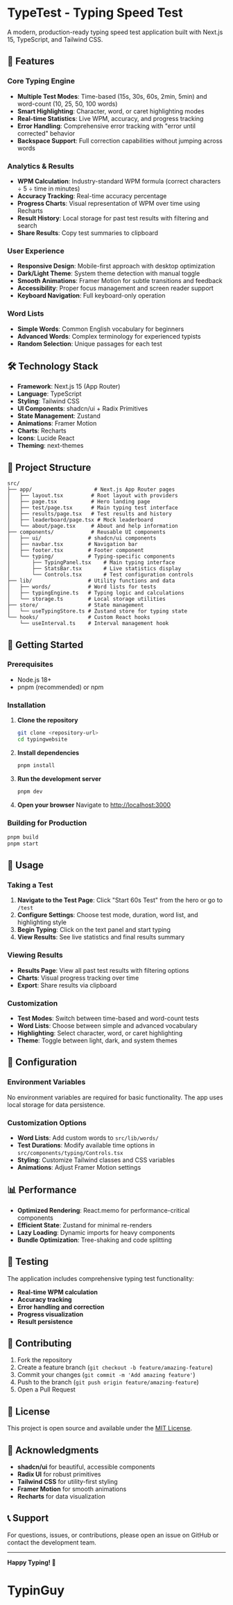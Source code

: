 # TypeTest - Typing Speed Test

A modern, production-ready typing speed test application built with Next.js 15, TypeScript, and Tailwind CSS.

## 🚀 Features

### Core Typing Engine
- **Multiple Test Modes**: Time-based (15s, 30s, 60s, 2min, 5min) and word-count (10, 25, 50, 100 words)
- **Smart Highlighting**: Character, word, or caret highlighting modes
- **Real-time Statistics**: Live WPM, accuracy, and progress tracking
- **Error Handling**: Comprehensive error tracking with "error until corrected" behavior
- **Backspace Support**: Full correction capabilities without jumping across words

### Analytics & Results
- **WPM Calculation**: Industry-standard WPM formula (correct characters ÷ 5 ÷ time in minutes)
- **Accuracy Tracking**: Real-time accuracy percentage
- **Progress Charts**: Visual representation of WPM over time using Recharts
- **Result History**: Local storage for past test results with filtering and search
- **Share Results**: Copy test summaries to clipboard

### User Experience
- **Responsive Design**: Mobile-first approach with desktop optimization
- **Dark/Light Theme**: System theme detection with manual toggle
- **Smooth Animations**: Framer Motion for subtle transitions and feedback
- **Accessibility**: Proper focus management and screen reader support
- **Keyboard Navigation**: Full keyboard-only operation

### Word Lists
- **Simple Words**: Common English vocabulary for beginners
- **Advanced Words**: Complex terminology for experienced typists
- **Random Selection**: Unique passages for each test

## 🛠️ Technology Stack

- **Framework**: Next.js 15 (App Router)
- **Language**: TypeScript
- **Styling**: Tailwind CSS
- **UI Components**: shadcn/ui + Radix Primitives
- **State Management**: Zustand
- **Animations**: Framer Motion
- **Charts**: Recharts
- **Icons**: Lucide React
- **Theming**: next-themes

## 📁 Project Structure

```
src/
├── app/                    # Next.js App Router pages
│   ├── layout.tsx         # Root layout with providers
│   ├── page.tsx           # Hero landing page
│   ├── test/page.tsx      # Main typing test interface
│   ├── results/page.tsx   # Test results and history
│   ├── leaderboard/page.tsx # Mock leaderboard
│   └── about/page.tsx     # About and help information
├── components/            # Reusable UI components
│   ├── ui/               # shadcn/ui components
│   ├── navbar.tsx        # Navigation bar
│   ├── footer.tsx        # Footer component
│   └── typing/           # Typing-specific components
│       ├── TypingPanel.tsx    # Main typing interface
│       ├── StatsBar.tsx       # Live statistics display
│       └── Controls.tsx       # Test configuration controls
├── lib/                  # Utility functions and data
│   ├── words/            # Word lists for tests
│   ├── typingEngine.ts   # Typing logic and calculations
│   └── storage.ts        # Local storage utilities
├── store/                # State management
│   └── useTypingStore.ts # Zustand store for typing state
└── hooks/                # Custom React hooks
    └── useInterval.ts    # Interval management hook
```

## 🚀 Getting Started

### Prerequisites
- Node.js 18+ 
- pnpm (recommended) or npm

### Installation

1. **Clone the repository**
   ```bash
   git clone <repository-url>
   cd typingwebsite
   ```

2. **Install dependencies**
   ```bash
   pnpm install
   ```

3. **Run the development server**
   ```bash
   pnpm dev
   ```

4. **Open your browser**
   Navigate to [http://localhost:3000](http://localhost:3000)

### Building for Production

```bash
pnpm build
pnpm start
```

## 🎯 Usage

### Taking a Test

1. **Navigate to the Test Page**: Click "Start 60s Test" from the hero or go to `/test`
2. **Configure Settings**: Choose test mode, duration, word list, and highlighting style
3. **Begin Typing**: Click on the text panel and start typing
4. **View Results**: See live statistics and final results summary

### Viewing Results

- **Results Page**: View all past test results with filtering options
- **Charts**: Visual progress tracking over time
- **Export**: Share results via clipboard

### Customization

- **Test Modes**: Switch between time-based and word-count tests
- **Word Lists**: Choose between simple and advanced vocabulary
- **Highlighting**: Select character, word, or caret highlighting
- **Theme**: Toggle between light, dark, and system themes

## 🔧 Configuration

### Environment Variables

No environment variables are required for basic functionality. The app uses local storage for data persistence.

### Customization Options

- **Word Lists**: Add custom words to `src/lib/words/`
- **Test Durations**: Modify available time options in `src/components/typing/Controls.tsx`
- **Styling**: Customize Tailwind classes and CSS variables
- **Animations**: Adjust Framer Motion settings

## 📊 Performance

- **Optimized Rendering**: React.memo for performance-critical components
- **Efficient State**: Zustand for minimal re-renders
- **Lazy Loading**: Dynamic imports for heavy components
- **Bundle Optimization**: Tree-shaking and code splitting

## 🧪 Testing

The application includes comprehensive typing test functionality:

- **Real-time WPM calculation**
- **Accuracy tracking**
- **Error handling and correction**
- **Progress visualization**
- **Result persistence**

## 🤝 Contributing

1. Fork the repository
2. Create a feature branch (`git checkout -b feature/amazing-feature`)
3. Commit your changes (`git commit -m 'Add amazing feature'`)
4. Push to the branch (`git push origin feature/amazing-feature`)
5. Open a Pull Request

## 📝 License

This project is open source and available under the [MIT License](LICENSE).

## 🙏 Acknowledgments

- **shadcn/ui** for beautiful, accessible components
- **Radix UI** for robust primitives
- **Tailwind CSS** for utility-first styling
- **Framer Motion** for smooth animations
- **Recharts** for data visualization

## 📞 Support

For questions, issues, or contributions, please open an issue on GitHub or contact the development team.

---

**Happy Typing! 🚀**
# TypinGuy

